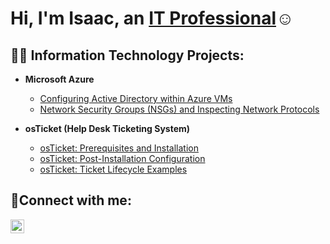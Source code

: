 <h1>Hi, I'm Isaac, an <a href="https://www.linkedin.com/in/isaacmendezli/">IT Professional</a>☺</h1>

<h2>👨‍💻 Information Technology Projects:</h2>

- <b>Microsoft Azure</b>
  - [Configuring Active Directory within Azure VMs](https://github.com/IZEK4K/configure-ad)
  - [Network Security Groups (NSGs) and Inspecting Network Protocols](https://github.com/IZEK4K/azure-network-protocols)

- <b>osTicket (Help Desk Ticketing System)</b>
  - [osTicket: Prerequisites and Installation](https://github.com/IZEK4K/osticket-prereqs)
  - [osTicket: Post-Installation Configuration](https://github.com/IZEK4K/osticket-post-install-config)
  - [osTicket: Ticket Lifecycle Examples](https://github.com/IZEK4K/osticket-ticket-lifecycle)

<h2>🤳Connect with me:</h2>


[<img align="left" alt="Josh | LinkedIn" width="22px" src="https://img.icons8.com/?size=100&id=8808&format=png&color=FFFFFF" />][linkedin]



[linkedin]: https://www.linkedin.com/in/isaacmendezli/
